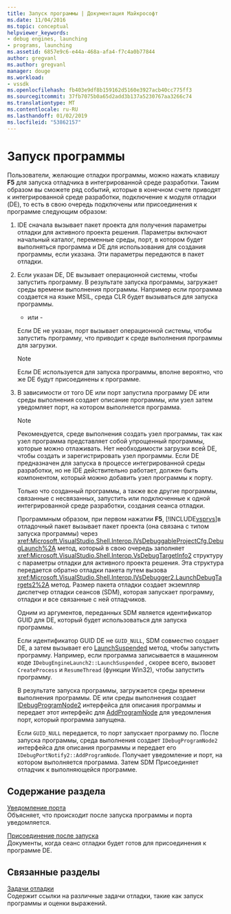 ```yaml
---
title: Запуск программы | Документация Майкрософт
ms.date: 11/04/2016
ms.topic: conceptual
helpviewer_keywords:
- debug engines, launching
- programs, launching
ms.assetid: 6857e9c6-e44a-468a-afa4-f7c4a0b77844
author: gregvanl
ms.author: gregvanl
manager: douge
ms.workload:
- vssdk
ms.openlocfilehash: fb403e9df8b159162d5160e3927acb40cc775ff3
ms.sourcegitcommit: 37fb7075b0a65d2add3b137a5230767aa3266c74
ms.translationtype: MT
ms.contentlocale: ru-RU
ms.lasthandoff: 01/02/2019
ms.locfileid: "53862157"
---
```

# <a name="launch-a-program"></a>Запуск программы
Пользователи, желающие отладки программы, можно нажать клавишу **F5** для запуска отладчика в интегрированной среде разработки. Таким образом вы сможете ряд событий, которые в конечном счете приводят к интегрированной среде разработки, подключение к модуля отладки (DE), то есть в свою очередь подключены или присоединения к программе следующим образом:  
  
1. IDE сначала вызывает пакет проекта для получения параметры отладки для активного проекта решения. Параметры включают начальный каталог, переменные среды, порт, в котором будет выполняться программа и DE для использования для создания программы, если указана. Эти параметры передаются в пакет отладки.  
  
2. Если указан DE, DE вызывает операционной системы, чтобы запустить программу. В результате запуска программы, загружает среды времени выполнения программы. Например если программа создается на языке MSIL, среда CLR будет вызываться для запуска программы.  
  
    - или -  
  
    Если DE не указан, порт вызывает операционной системы, чтобы запустить программу, что приводит к среде выполнения программы для загрузки.  
  
   > [!NOTE]
   >  Если DE используется для запуска программы, вполне вероятно, что же DE будут присоединены к программе.  
  
3. В зависимости от того DE или порт запустила программу DE или среды выполнения создает описание программы, или узел затем уведомляет порт, на котором выполняется программа.  
  
   > [!NOTE]
   >  Рекомендуется, среде выполнения создать узел программы, так как узел программа представляет собой упрощенный программы, которые можно отлаживать. Нет необходимости загрузки всей DE, чтобы создать и зарегистрировать узел программы. Если DE предназначен для запуска в процессе интегрированной среды разработки, но не IDE действительно работает, должен быть компонентом, который можно добавить узел программы к порту.  
  
   Только что созданный программы, а также все другие программы, связанные с несвязанных, запустить или подключенные к одной интегрированной среде разработки, создания сеанса отладки.  
  
   Программным образом, при первом нажатии **F5**, [!INCLUDE[vsprvs](../../code-quality/includes/vsprvs_md.md)]в отладочный пакет вызывает пакет проекта (она связана с типом запуска программы) через <xref:Microsoft.VisualStudio.Shell.Interop.IVsDebuggableProjectCfg.DebugLaunch%2A> метод, который в свою очередь заполняет <xref:Microsoft.VisualStudio.Shell.Interop.VsDebugTargetInfo2> структуру с параметры отладки для активного проекта решения. Эта структура передается обратно отладки пакета путем вызова <xref:Microsoft.VisualStudio.Shell.Interop.IVsDebugger2.LaunchDebugTargets2%2A> метод. Размер пакета отладки создает экземпляр диспетчер отладки сеансов (SDM), которая запускает программу, отладки и все связанные с ней отладчиков.  
  
   Одним из аргументов, переданных SDM является идентификатор GUID для DE, который будет использоваться для запуска программы.  
  
   Если идентификатор GUID DE не `GUID_NULL`, SDM совместно создает DE, а затем вызывает его [LaunchSuspended](../../extensibility/debugger/reference/idebugenginelaunch2-launchsuspended.md) метод, чтобы запустить программу. Например, если программа записывается в машинном коде `IDebugEngineLaunch2::LaunchSuspended` , скорее всего, вызовет `CreateProcess` и `ResumeThread` (функции Win32), чтобы запустить программу.  
  
   В результате запуска программы, загружается среды времени выполнения программы. DE или среды выполнения создает [IDebugProgramNode2](../../extensibility/debugger/reference/idebugprogramnode2.md) интерфейса для описания программы и передает этот интерфейс для [AddProgramNode](../../extensibility/debugger/reference/idebugportnotify2-addprogramnode.md) для уведомления порт, который программа запущена.  
  
   Если `GUID_NULL` передается, то порт запускает программу по. После запуска программы, среда выполнения создает `IDebugProgramNode2` интерфейса для описания программы и передает его `IDebugPortNotify2::AddProgramNode`. Получает уведомление и порт, на котором выполняется программа. Затем SDM Присоединяет отладчик к выполняющейся программе.  
  
## <a name="in-this-section"></a>Содержание раздела  
 [Уведомление порта](../../extensibility/debugger/notifying-the-port.md)  
 Объясняет, что происходит после запуска программы и порта уведомляется.  
  
 [Присоединение после запуска](../../extensibility/debugger/attaching-after-a-launch.md)  
 Документы, когда сеанс отладки будет готов для присоединения к программе DE.  
  
## <a name="related-sections"></a>Связанные разделы  
 [Задачи отладки](../../extensibility/debugger/debugging-tasks.md)  
 Содержит ссылки на различные задачи отладки, такие как запуск программы и оценки выражений.